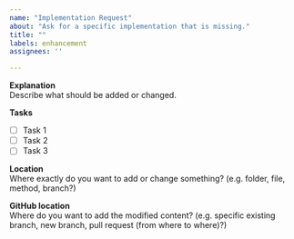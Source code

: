 ```yaml
---
name: "Implementation Request"
about: "Ask for a specific implementation that is missing."
title: ""
labels: enhancement
assignees: ''

---
```


**Explanation**  
Describe what should be added or changed.

**Tasks**  
  - [ ] Task 1
  - [ ] Task 2
  - [ ] Task 3

**Location**  
Where exactly do you want to add or change something?
(e.g. folder, file, method, branch?)

**GitHub location**  
Where do you want to add the modified content?
(e.g. specific existing branch, new branch, pull request (from where to where)?)
